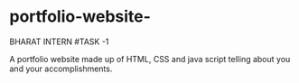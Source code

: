 # portfolio-website-

BHARAT INTERN
#TASK -1

A portfolio website made up of HTML,
CSS and java script telling about you and your
accomplishments.
